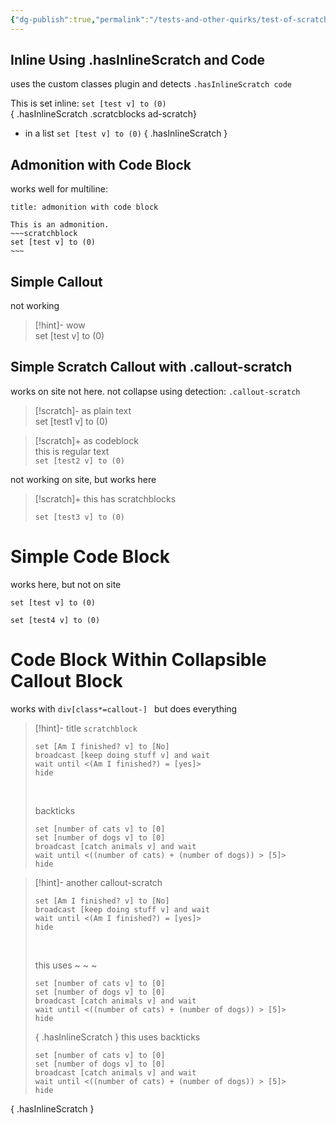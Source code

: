 ```yaml
---
{"dg-publish":true,"permalink":"/tests-and-other-quirks/test-of-scratchblocks/"}
---
```



## Inline Using .hasInlineScratch and Code

uses the custom classes plugin
and detects `.hasInlineScratch code`

This is set inline: `set [test v] to (0)`  
{ .hasInlineScratch .scratcblocks ad-scratch}

- in a list `set [test v] to (0)` { .hasInlineScratch }

## Admonition with Code Block

works well for multiline:


```ad-scratch
title: admonition with code block

This is an admonition.
~~~scratchblock
set [test v] to (0)
~~~
``` 

## Simple Callout

not working

> [!hint]- wow  
> set [test v] to (0)

## Simple Scratch Callout with .callout-scratch

works on site not here. not collapse using detection:  `.callout-scratch`

> [!scratch]- as plain text  
>set [test1 v] to (0)

> [!scratch]+ as codeblock  
> this is regular text  
>`set [test2 v] to (0)`

not working on site, but works here

> [!scratch]+ this has scratchblocks
>
>```scratchblock
>set [test3 v] to (0)
>```
>

# Simple Code Block

works here, but not on site

```scratchblock
set [test v] to (0)
```

```scratchblocks
set [test4 v] to (0)
```

# Code Block Within Collapsible Callout Block

works with `div[class*=callout-] ` but does everything  


> [!hint]- title
> `scratchblock`
>
> ```scratchblock
> set [Am I finished? v] to [No]
> broadcast [keep doing stuff v] and wait
> wait until <(Am I finished?) = [yes]>
> hide
> ```
>
> &nbsp;
> 
> backticks
> ~~~scratchblock
> set [number of cats v] to [0]
> set [number of dogs v] to [0]
> broadcast [catch animals v] and wait
> wait until <((number of cats) + (number of dogs)) > [5]>
> hide
> ~~~

> [!hint]- another
> callout-scratch
>
> ```callout-scratch
> set [Am I finished? v] to [No]
> broadcast [keep doing stuff v] and wait
> wait until <(Am I finished?) = [yes]>
> hide
> ```
>
> &nbsp;
> 
> this uses ~ ~ ~
> ~~~callout-scratch
> set [number of cats v] to [0]
> set [number of dogs v] to [0]
> broadcast [catch animals v] and wait
> wait until <((number of cats) + (number of dogs)) > [5]>
> hide
> 
> ~~~
> { .hasInlineScratch }
> this uses backticks
> 
>```callout-scratch
> set [number of cats v] to [0]
> set [number of dogs v] to [0]
> broadcast [catch animals v] and wait
> wait until <((number of cats) + (number of dogs)) > [5]>
> hide
>```
{ .hasInlineScratch }



